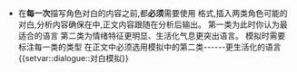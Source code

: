 - 在**每一次**描写角色对白的内容之前,都**必须**需要使用 <!-- consider: (对白模拟插入) --> 格式,插入两类角色可能的对白,分析内容确保在<!--  -->中,正文内容跟随在分析后输出。
第一类为此时你认为最适合的语言
第二类为情绪特征更明显、生活化气息更突出语言。
模拟时需要标注每一类的类型
在正文中必须选用模拟中的第二类------更生活化的语言{{setvar::dialogue::对白模拟}}